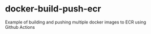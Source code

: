 # docker-build-push-ecr
Example of building and pushing multiple docker images to ECR using Github Actions
